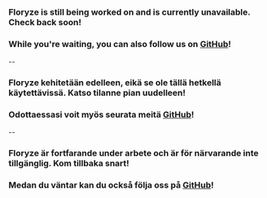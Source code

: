 ### Floryze is still being worked on and is currently unavailable. Check back soon!
### While you're waiting, you can also follow us on [GitHub](https://github.com/floryze-hsu)!

--

### Floryze kehitetään edelleen, eikä se ole tällä hetkellä käytettävissä. Katso tilanne pian uudelleen!
### Odottaessasi voit myös seurata meitä [GitHub](https://github.com/floryze-hsu)!

--

### Floryze är fortfarande under arbete och är för närvarande inte tillgänglig. Kom tillbaka snart!
### Medan du väntar kan du också följa oss på [GitHub](https://github.com/floryze-hsu)!
